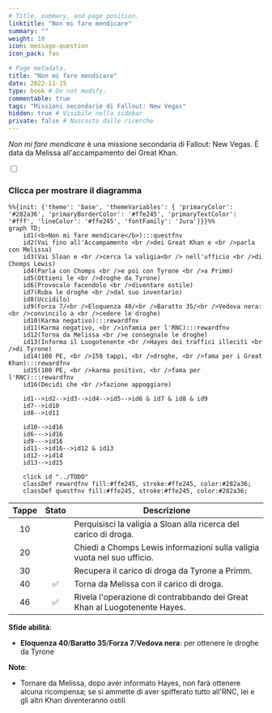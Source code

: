 ```yaml
---
# Title, summary, and page position.
linktitle: "Non mi fare mendicare"
summary: ""
weight: 10
icon: message-question
icon_pack: fas

# Page metadata.
title: "Non mi fare mendicare"
date: 2022-11-15
type: book # Do not modify.
commentable: true
tags: "Missioni secondarie di Fallout: New Vegas"
hidden: true # Visibile nella sidebar
private: false # Nascosto dalle ricerche
---
```


<div class="fnv">


*Non mi fare mendicare* è una missione secondaria di Fallout: New Vegas. È data da Melissa all'accampamento dei Great Khan.


<section class="chart-collapse">
<input type="checkbox" name="collapse2" id="handle2">
<h3 class="handle">
<label for="handle2">Clicca per mostrare il diagramma</label>
</h3>
<div class="content">

```mermaid
%%{init: {'theme': 'base', 'themeVariables': { 'primaryColor': '#282a36', 'primaryBorderColor': '#ffe245', 'primaryTextColor': '#fff', 'lineColor': '#ffe245', 'fontFamily': 'Jura'}}}%%
graph TD;
    id1(<b>Non mi fare mendicare</b>):::questfnv
    id2(Vai fino all'Accampamento <br />dei Great Khan e <br />parla con Melissa)
    id3(Vai Sloan e <br />cerca la valigia<br /> nell'ufficio <br />di Chomps Lewis)
    id4(Parla con Chomps <br />e poi con Tyrone <br />a Primm)
    id5(Ottieni le <br />droghe da Tyrone)
    id6(Provocalo facendolo <br />diventare ostile)
    id7(Ruba le droghe <br />dal suo inventario) 
    id8(Uccidilo)
    id9(Forza 7/<br />Eloquenza 40/<br />Baratto 35/<br />Vedova nera: <br />convincilo a <br />cedere le droghe)
    id10(Karma negativo):::rewardfnv
    id11(Karma negativo, <br />infamia per l'RNC):::rewardfnv
    id12(Torna da Melissa <br />e consegnale le droghe)
    id13(Informa il Luogotenente <br />Hayes dei traffici illeciti <br />di Tyrone) 
    id14(100 PE, <br />150 tappi, <br />droghe, <br />fama per i Great Khan):::rewardfnv
    id15(100 PE, <br />karma positivo, <br />fama per l'RNC):::rewardfnv
    id16(Decidi che <br />fazione appoggiare)

    id1-->id2-->id3-->id4-->id5-->id6 & id7 & id8 & id9
    id7-->id10
    id8-->id11

    id10-->id16
    id6--->id16 
    id9--->id16
    id11-->id16-->id12 & id13 
    id12-->id14
    id13-->id15
    
    click id "../TODO"
    classDef rewardfnv fill:#ffe245, stroke:#ffe245, color:#282a36;
    classDef questfnv fill:#ffe245, stroke:#ffe245, color:#282a36;
```

</div>
</section>

| Tappe |       Stato        | Descrizione |
|:-----:|:------------------:| ----------- |
|                           10                          |            | Perquisisci la valigia a Sloan alla ricerca del carico di droga.                                                                                                            |
|                           20                          |            | Chiedi a Chomps Lewis informazioni sulla valigia vuota nel suo ufficio.                                                                                                     |
|                           30                          |            | Recupera il carico di droga da Tyrone a Primm.                                                                                                                              |
|                           40                          | :white_check_mark: | Torna da Melissa con il carico di droga.                                                                                                                                    |
|                           46                          | :white_check_mark: | Rivela l'operazione di contrabbando dei Great Khan al Luogotenente Hayes.                                                                                                   |



**Sfide abilità**:
- **Eloquenza 40**/**Baratto 35**/**Forza 7**/**Vedova nera**: per ottenere le droghe da Tyrone



**Note**:
- Tornare da Melissa, dopo aver informato Hayes, non farà ottenere alcuna ricompensa; se si ammette di aver spifferato tutto all'RNC, lei e gli altri Khan diventeranno ostili 


</div>


